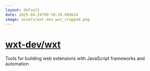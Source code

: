 ```yaml
---
layout: default
date: 2025-04-24T09:10:39.688624
image: assets/wxt-dev_wxt_cropped.png
---
```


# [wxt-dev/wxt](https://github.com/wxt-dev/wxt)

Tools for building web extensions with JavaScript frameworks and automation
